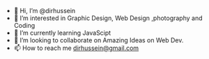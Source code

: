 - 👋 Hi, I’m @dirhussein
- 👀 I’m interested in Graphic Design, Web Design ,photography and Coding
- 🌱 I’m currently learning JavaScipt
- 💞️ I’m looking to collaborate on Amazing Ideas on Web Dev.
- 📫 How to reach me dirhussein@gmail.com

<!---
dirhussein/dirhussein is a ✨ special ✨ repository because its `README.md` (this file) appears on your GitHub profile.
You can click the Preview link to take a look at your changes.
--->
